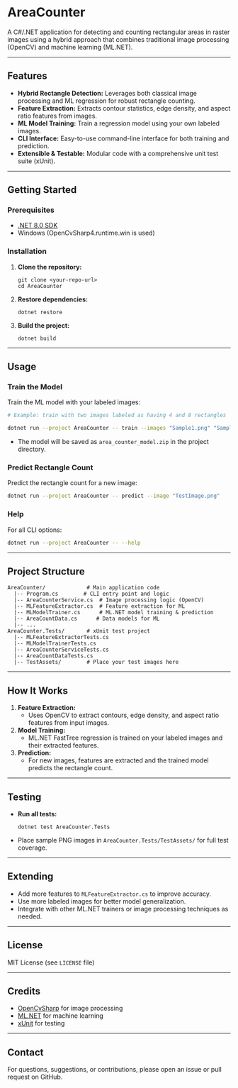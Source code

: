 # AreaCounter

A C#/.NET application for detecting and counting rectangular areas in raster images using a hybrid approach that combines traditional image processing (OpenCV) and machine learning (ML.NET).

---

## Features

- **Hybrid Rectangle Detection:** Leverages both classical image processing and ML regression for robust rectangle counting.
- **Feature Extraction:** Extracts contour statistics, edge density, and aspect ratio features from images.
- **ML Model Training:** Train a regression model using your own labeled images.
- **CLI Interface:** Easy-to-use command-line interface for both training and prediction.
- **Extensible & Testable:** Modular code with a comprehensive unit test suite (xUnit).

---

## Getting Started

### Prerequisites
- [.NET 8.0 SDK](https://dotnet.microsoft.com/download)
- Windows (OpenCvSharp4.runtime.win is used)

### Installation
1. **Clone the repository:**
   ```
   git clone <your-repo-url>
   cd AreaCounter
   ```
2. **Restore dependencies:**
   ```
   dotnet restore
   ```
3. **Build the project:**
   ```
   dotnet build
   ```

---

## Usage

### Train the Model
Train the ML model with your labeled images:
```sh
# Example: train with two images labeled as having 4 and 8 rectangles

dotnet run --project AreaCounter -- train --images "Sample1.png" "Sample2.png" --labels 4 8
```
- The model will be saved as `area_counter_model.zip` in the project directory.

### Predict Rectangle Count
Predict the rectangle count for a new image:
```sh
dotnet run --project AreaCounter -- predict --image "TestImage.png"
```

### Help
For all CLI options:
```sh
dotnet run --project AreaCounter -- --help
```

---

## Project Structure

```
AreaCounter/             # Main application code
  |-- Program.cs        # CLI entry point and logic
  |-- AreaCounterService.cs  # Image processing logic (OpenCV)
  |-- MLFeatureExtractor.cs  # Feature extraction for ML
  |-- MLModelTrainer.cs      # ML.NET model training & prediction
  |-- AreaCountData.cs      # Data models for ML
  |-- ...
AreaCounter.Tests/       # xUnit test project
  |-- MLFeatureExtractorTests.cs
  |-- MLModelTrainerTests.cs
  |-- AreaCounterServiceTests.cs
  |-- AreaCountDataTests.cs
  |-- TestAssets/        # Place your test images here
```

---

## How It Works
1. **Feature Extraction:**
   - Uses OpenCV to extract contours, edge density, and aspect ratio features from input images.
2. **Model Training:**
   - ML.NET FastTree regression is trained on your labeled images and their extracted features.
3. **Prediction:**
   - For new images, features are extracted and the trained model predicts the rectangle count.

---

## Testing
- **Run all tests:**
  ```
  dotnet test AreaCounter.Tests
  ```
- Place sample PNG images in `AreaCounter.Tests/TestAssets/` for full test coverage.

---

## Extending
- Add more features to `MLFeatureExtractor.cs` to improve accuracy.
- Use more labeled images for better model generalization.
- Integrate with other ML.NET trainers or image processing techniques as needed.

---

## License
MIT License (see `LICENSE` file)

---

## Credits
- [OpenCvSharp](https://github.com/shimat/opencvsharp) for image processing
- [ML.NET](https://dotnet.microsoft.com/apps/machinelearning-ai/ml-dotnet) for machine learning
- [xUnit](https://xunit.net/) for testing

---

## Contact
For questions, suggestions, or contributions, please open an issue or pull request on GitHub.
